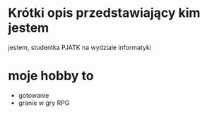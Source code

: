 # Krótki opis przedstawiający kim jestem
jestem, studentka PJATK na wydziale informatyki
# moje hobby to
- gotowanie
- granie w gry RPG
